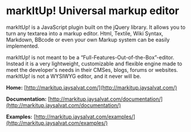 
markItUp! Universal markup editor
=================================

markItUp! is a JavaScript plugin built on the jQuery library. It allows you to turn any textarea into a markup editor. Html, Textile, Wiki Syntax, Markdown, BBcode or even your own Markup system can be easily implemented.

markItUp! is not meant to be a “Full-Features-Out-of-the-Box”-editor. Instead it is a very lightweight, customizable and flexible engine made to meet the developer's needs in their CMSes, blogs, forums or websites. markItUp! is not a WYSIWYG editor, and it never will be.

**Home:**
[http://markitup.jaysalvat.com/](http://markitup.jaysalvat.com/)

**Documentation:**
[http://markitup.jaysalvat.com/documentation/](http://markitup.jaysalvat.com/documentation/)

**Examples:**
[http://markitup.jaysalvat.com/examples/](http://markitup.jaysalvat.com/examples/)